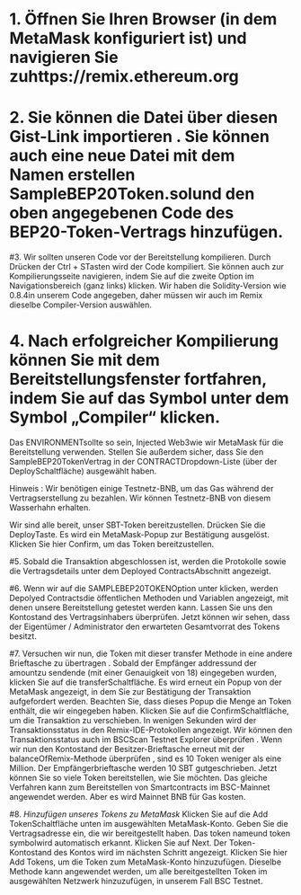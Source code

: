 # 1. Öffnen Sie Ihren Browser (in dem MetaMask konfiguriert ist) und navigieren Sie zuhttps://remix.ethereum.org

# 2. Sie können die Datei über diesen Gist-Link importieren . Sie können auch eine neue Datei mit dem Namen erstellen SampleBEP20Token.solund den oben angegebenen Code des BEP20-Token-Vertrags hinzufügen.

#3. Wir sollten unseren Code vor der Bereitstellung kompilieren. Durch Drücken der Ctrl + STasten wird der Code kompiliert. Sie können auch zur Kompilierungsseite navigieren, indem Sie auf die zweite Option im Navigationsbereich (ganz links) klicken.
Wir haben die Solidity-Version wie 0.8.4in unserem Code angegeben, daher müssen wir auch im Remix dieselbe Compiler-Version auswählen.

# 4. Nach erfolgreicher Kompilierung können Sie mit dem Bereitstellungsfenster fortfahren, indem Sie auf das Symbol unter dem Symbol „Compiler“ klicken.
Das ENVIRONMENTsollte so sein, Injected Web3wie wir MetaMask für die Bereitstellung verwenden. Stellen Sie außerdem sicher, dass Sie den SampleBEP20TokenVertrag in der CONTRACTDropdown-Liste (über der DeploySchaltfläche) ausgewählt haben.

Hinweis : Wir benötigen einige Testnetz-BNB, um das Gas während der Vertragserstellung zu bezahlen. Wir können Testnetz-BNB von diesem Wasserhahn erhalten. 

Wir sind alle bereit, unser SBT-Token bereitzustellen. Drücken Sie die DeployTaste. Es wird ein MetaMask-Popup zur Bestätigung ausgelöst. Klicken Sie hier Confirm, um das Token bereitzustellen. 

#5. Sobald die Transaktion abgeschlossen ist, werden die Protokolle sowie die Vertragsdetails unter dem Deployed ContractsAbschnitt angezeigt.

#6. Wenn wir auf die SAMPLEBEP20TOKENOption unter klicken, werden Depolyed Contractsdie öffentlichen Methoden und Variablen angezeigt, mit denen unsere Bereitstellung getestet werden kann. Lassen Sie uns den Kontostand des Vertragsinhabers überprüfen.
Jetzt können wir sehen, dass der Eigentümer / Administrator den erwarteten Gesamtvorrat des Tokens besitzt.

#7. Versuchen wir nun, die Token mit dieser transfer Methode in eine andere Brieftasche zu übertragen . Sobald der Empfänger addressund der amountzu sendende (mit einer Genauigkeit von 18) eingegeben wurden, klicken Sie auf die transferSchaltfläche. Es wird erneut ein Popup von der MetaMask angezeigt, in dem Sie zur Bestätigung der Transaktion aufgefordert werden. Beachten Sie, dass dieses Popup die Menge an Token enthält, die wir eingegeben haben.
Klicken Sie auf die ConfirmSchaltfläche, um die Transaktion zu verschieben. In wenigen Sekunden wird der Transaktionsstatus in den Remix-IDE-Protokollen angezeigt. Wir können den Transaktionsstatus auch im BSCScan Testnet Explorer überprüfen .
Wenn wir nun den Kontostand der Besitzer-Brieftasche erneut mit der balanceOfRemix-Methode überprüfen , sind es 10 Token weniger als eine Million.
Der Empfängerbrieftasche werden 10 SBT gutgeschrieben.
Jetzt können Sie so viele Token bereitstellen, wie Sie möchten. Das gleiche Verfahren kann zum Bereitstellen von Smartcontracts im BSC-Mainnet angewendet werden. Aber es wird Mainnet BNB für Gas kosten.

#8. *Hinzufügen unseres Tokens zu MetaMask*
         Klicken Sie auf die Add TokenSchaltfläche unten im ausgewählten MetaMask-Konto.
         Geben Sie die Vertragsadresse ein, die wir bereitgestellt haben. Das token nameund token symbolwird automatisch erkannt. Klicken Sie auf Next.
         Der Token-Kontostand des Kontos wird im nächsten Schritt angezeigt. Klicken Sie hier Add Tokens, um die Token zum MetaMask-Konto hinzuzufügen.
         Dieselbe Methode kann angewendet werden, um alle bereitgestellten Token im ausgewählten Netzwerk hinzuzufügen, in unserem Fall BSC Testnet.

 
